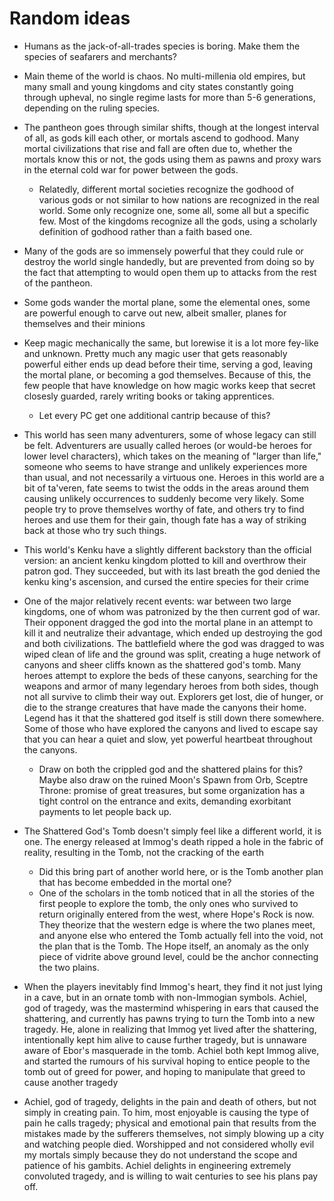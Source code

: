 # Random ideas

- Humans as the jack-of-all-trades species is boring. Make them the species of seafarers and merchants?
- Main theme of the world is chaos. No multi-millenia old empires, but many small and young kingdoms and city states constantly going through upheval, no single regime lasts for more than 5-6 generations, depending on the ruling species. 
- The pantheon goes through similar shifts, though at the longest interval of all, as gods kill each other, or mortals ascend to godhood. Many mortal civilizations that rise and fall are often due to, whether the mortals know this or not, the gods using them as pawns and proxy wars in the eternal cold war for power between the gods.
  - Relatedly, different mortal societies recognize the godhood of various gods or not similar to how nations are recognized in the real world. Some only recognize one, some all, some all but a specific few. Most of the kingdoms recognize all the gods, using a scholarly definition of godhood rather than a faith based one.
- Many of the gods are so immensely powerful that they could rule or destroy the world single handedly, but are prevented from doing so by the fact that attempting to would open them up to attacks from the rest of the pantheon.
- Some gods wander the mortal plane, some the elemental ones, some are powerful enough to carve out new, albeit smaller, planes for themselves and their minions
- Keep magic mechanically the same, but lorewise it is a lot more fey-like and unknown. Pretty much any magic user that gets reasonably powerful either ends up dead before their time, serving a god, leaving the mortal plane, or becoming a god themselves. Because of this, the few people that have knowledge on how magic works keep that secret closesly guarded, rarely writing books or taking apprentices.
  - Let every PC get one additional cantrip because of this? 
- This world has seen many adventurers, some of whose legacy can still be felt. Adventurers are usually called heroes (or would-be heroes for lower level characters), which takes on the meaning of "larger than life," someone who seems to have strange and unlikely experiences more than usual, and not necessarily a virtuous one. Heroes in this world are a bit of ta'veren, fate seems to twist the odds in the areas around them causing unlikely occurrences to suddenly become very likely. Some people try to prove themselves worthy of fate, and others try to find heroes and use them for their gain, though fate has a way of striking back at those who try such things.
- This world's Kenku have a slightly different backstory than the official version: an ancient kenku kingdom plotted to kill and overthrow their patron god. They succeeded, but with its last breath the god denied the kenku king's ascension, and cursed the entire species for their crime
- One of the major relatively recent events: war between two large kingdoms, one of whom was patronized by the then current god of war. Their opponent dragged the god into the mortal plane in an attempt to kill it and neutralize their advantage, which ended up destroying the god and both civilizations. The battlefield where the god was dragged to was wiped clean of life and the ground was split, creating a huge network of canyons and sheer cliffs known as the shattered god's tomb. Many heroes attempt to explore the beds of these canyons, searching for the weapons and armor of many legendary heroes from both sides, though not all survive to climb their way out. Explorers get lost, die of hunger, or die to the strange creatures that have made the canyons their home. Legend has it that the shattered god itself is still down there somewhere. Some of those who have explored the canyons and lived to escape say that you can hear a quiet and slow, yet powerful heartbeat throughout the canyons.
  - Draw on both the crippled god and the shattered plains for this? Maybe also draw on the ruined Moon's Spawn from Orb, Sceptre Throne: promise of great treasures, but some organization has a tight control on the entrance and exits, demanding exorbitant payments to let people back up.



- The Shattered God's Tomb doesn't simply feel like a different world, it is one. The energy released at Immog's death ripped a hole in the fabric of reality, resulting in the Tomb, not the cracking of the earth
  - Did this bring part of another world here, or is the Tomb another plan that has become embedded in the mortal one?
  - One of the scholars in the tomb noticed that in all the stories of the first people to explore the tomb, the only ones who survived to return originally entered from the west, where Hope's Rock is now. They theorize that the western edge is where the two planes meet, and anyone else who entered the Tomb actually fell into the void, not the plan that is the Tomb. The Hope itself, an anomaly as the only piece of vidrite above ground level, could be the anchor connecting the two plains.
- When the players inevitably find Immog's heart, they find it not just lying in a cave, but in an ornate tomb with non-Immogian symbols. Achiel, god of tragedy, was the mastermind whispering in ears that caused the shattering, and currently has pawns trying to turn the Tomb into a new tragedy. He, alone in realizing that Immog yet lived after the shattering, intentionally kept him alive to cause further tragedy, but is unnaware aware of Ebor's masquerade in the tomb. Achiel both kept Immog alive, and started the rumours of his survival hoping to entice people to the tomb out of greed for power, and hoping to manipulate that greed to cause another tragedy
- Achiel, god of tragedy, delights in the pain and death of others, but not simply in creating pain. To him, most enjoyable is causing the type of pain he calls tragedy; physical and emotional pain that results from the mistakes made by the sufferers themselves, not simply blowing up a city and watching people died. Worshipped and not considered wholly evil my mortals simply because they do not understand the scope and patience of his gambits. Achiel delights in engineering extremely convoluted tragedy, and is willing to wait centuries to see his plans pay off.